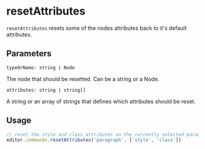 # resetAttributes
`resetAttributes` resets some of the nodes attributes back to it's default attributes.

## Parameters
`typeOrName: string | Node`

The node that should be resetted. Can be a string or a Node.

`attributes: string | string[]`

A string or an array of strings that defines which attributes should be reset.

## Usage
```js
// reset the style and class attributes on the currently selected paragraph nodes
editor.commands.resetAttributes('paragraph', ['style', 'class'])
```

